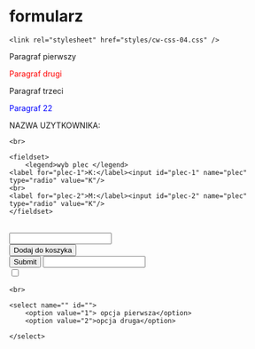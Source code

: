 # formularz

<!DOCTYPE html>

<html lang="pl">
<head>
    <meta charset="utf-8">
    <meta name="description" content="simple example of html">
    <meta name="author" content="infoShare Academy">
    <meta name="keywords" content="infoshare, academy">
    <title>cw-css-04</title>
    <link rel="shortcut icon" href="images/favicon.ico" type="image/x-icon" />

    <link rel="stylesheet" href="styles/cw-css-04.css" />
</head>
<body>
<p>Paragraf pierwszy</p>
<p style="color: red;">Paragraf drugi</p>
<p>Paragraf trzeci</p>
<p style="color: blue !important;">Paragraf 22</p>
</body>
<form>
    <label for="nasz-form-01"> NAZWA UZYTKOWNIKA: </label>

    <br>

    <fieldset>
        <legend>wyb plec </legend>
    <label for="plec-1">K:</label><input id="plec-1" name="plec"  type="radio" value="K"/>
    <br>
    <label for="plec-2">M:</label><input id="plec-2" name="plec" type="radio" value="K"/>
    </fieldset>

   
<br>
        <input type="password">
        <br>
        <input type="button" value="Dodaj do koszyka">
        <br>
        <input type="submit">
    <input id="nasz-form-01" value=""type="text" name="jjjj">
    <br>
    <input type="checkbox"/>

    <br>

    <select name="" id="">
        <option value="1"> opcja pierwsza</option>
        <option value="2">opcja druga</option>

    </select>
</form>

</html>
